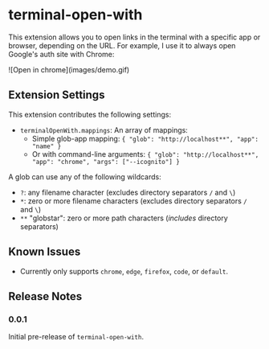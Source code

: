 # terminal-open-with

This extension allows you to open links in the terminal with a specific app or browser, depending on the URL. For example, I use it to always open Google's auth site with Chrome:

\!\[Open in chrome\]\(images/demo.gif\)

## Extension Settings

This extension contributes the following settings:

* `terminalOpenWith.mappings`: An array of mappings:
    * Simple glob-app mapping: `{ "glob": "http://localhost**", "app": "name" }`
    * Or with command-line arguments: `{ "glob": "http://localhost**", "app": "chrome", "args": ["--icognito"] }`

A glob can use any of the following wildcards:

* `?`: any filename character (excludes directory separators `/` and `\`)
* `*`: zero or more filename characters (excludes directory separators `/` and `\`)
* `**` "globstar": zero or more path characters (*includes* directory separators)

## Known Issues

* Currently only supports `chrome`, `edge`, `firefox`, `code`, or `default`.

## Release Notes

### 0.0.1

Initial pre-release of `terminal-open-with`.
